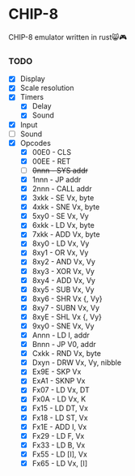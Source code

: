 # CHIP-8
CHIP-8 emulator written in rust😸🎮

### TODO
- [x] Display
- [x] Scale resolution
- [x] Timers
    - [x] Delay
    - [x] Sound
- [x] Input
- [ ] Sound
- [x] Opcodes
    - [x] 00E0 - CLS
    - [x] 00EE - RET
    - [ ] <strike>0nnn - SYS addr</strike>
    - [x] 1nnn - JP addr
    - [x] 2nnn - CALL addr
    - [x] 3xkk - SE Vx, byte
    - [x] 4xkk - SNE Vx, byte
    - [x] 5xy0 - SE Vx, Vy
    - [x] 6xkk - LD Vx, byte
    - [x] 7xkk - ADD Vx, byte
    - [x] 8xy0 - LD Vx, Vy
    - [x] 8xy1 - OR Vx, Vy
    - [x] 8xy2 - AND Vx, Vy
    - [x] 8xy3 - XOR Vx, Vy
    - [x] 8xy4 - ADD Vx, Vy
    - [x] 8xy5 - SUB Vx, Vy
    - [x] 8xy6 - SHR Vx {, Vy}
    - [x] 8xy7 - SUBN Vx, Vy
    - [x] 8xyE - SHL Vx {, Vy}
    - [x] 9xy0 - SNE Vx, Vy
    - [x] Annn - LD I, addr
    - [x] Bnnn - JP V0, addr
    - [x] Cxkk - RND Vx, byte
    - [x] Dxyn - DRW Vx, Vy, nibble
    - [x] Ex9E - SKP Vx
    - [x] ExA1 - SKNP Vx
    - [x] Fx07 - LD Vx, DT
    - [x] Fx0A - LD Vx, K
    - [x] Fx15 - LD DT, Vx
    - [x] Fx18 - LD ST, Vx
    - [x] Fx1E - ADD I, Vx
    - [x] Fx29 - LD F, Vx
    - [x] Fx33 - LD B, Vx
    - [x] Fx55 - LD [I], Vx
    - [x] Fx65 - LD Vx, [I]
